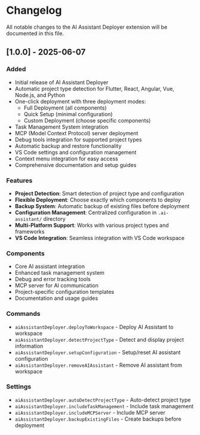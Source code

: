 # Changelog

All notable changes to the AI Assistant Deployer extension will be documented in this file.

## [1.0.0] - 2025-06-07

### Added
- Initial release of AI Assistant Deployer
- Automatic project type detection for Flutter, React, Angular, Vue, Node.js, and Python
- One-click deployment with three deployment modes:
  - Full Deployment (all components)
  - Quick Setup (minimal configuration)  
  - Custom Deployment (choose specific components)
- Task Management System integration
- MCP (Model Context Protocol) server deployment
- Debug tools integration for supported project types
- Automatic backup and restore functionality
- VS Code settings and configuration management
- Context menu integration for easy access
- Comprehensive documentation and setup guides

### Features
- **Project Detection**: Smart detection of project type and configuration
- **Flexible Deployment**: Choose exactly which components to deploy
- **Backup System**: Automatic backup of existing files before deployment
- **Configuration Management**: Centralized configuration in `.ai-assistant/` directory
- **Multi-Platform Support**: Works with various project types and frameworks
- **VS Code Integration**: Seamless integration with VS Code workspace

### Components
- Core AI assistant integration
- Enhanced task management system
- Debug and error tracking tools
- MCP server for AI communication
- Project-specific configuration templates
- Documentation and usage guides

### Commands
- `aiAssistantDeployer.deployToWorkspace` - Deploy AI Assistant to workspace
- `aiAssistantDeployer.detectProjectType` - Detect and display project information
- `aiAssistantDeployer.setupConfiguration` - Setup/reset AI assistant configuration  
- `aiAssistantDeployer.removeAIAssistant` - Remove AI assistant from workspace

### Settings
- `aiAssistantDeployer.autoDetectProjectType` - Auto-detect project type
- `aiAssistantDeployer.includeTaskManagement` - Include task management
- `aiAssistantDeployer.includeMCPServer` - Include MCP server
- `aiAssistantDeployer.backupExistingFiles` - Create backups before deployment
